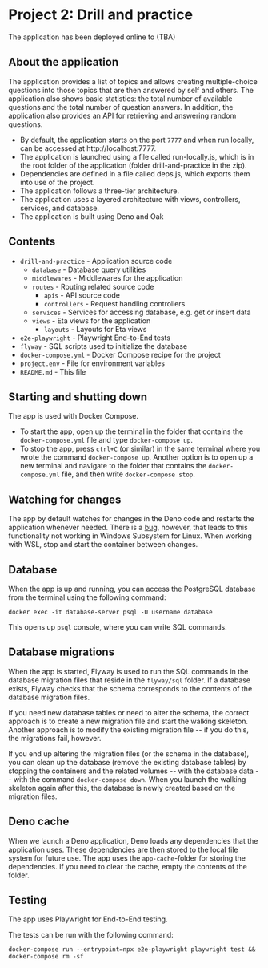 # Project 2: Drill and practice

The application has been deployed online to (TBA)

## About the application

The application provides a list of topics and allows creating multiple-choice questions into those topics that are then answered by self and others. The application also shows basic statistics: the total number of available questions and the total number of question answers. In addition, the application also provides an API for retrieving and answering random questions.

* By default, the application starts on the port `7777` and when run locally, can be accessed at http://localhost:7777.
* The application is launched using a file called run-locally.js, which is in the root folder of the application (folder drill-and-practice in the zip).
* Dependencies are defined in a file called deps.js, which exports them into use of the project.
* The application follows a three-tier architecture.
* The application uses a layered architecture with views, controllers, services, and database.
* The application is built using Deno and Oak


## Contents

* `drill-and-practice` - Application source code
    * `database` - Database query utilities
    * `middlewares` - Middlewares for the application
    * `routes` - Routing related source code
        * `apis` - API source code
        * `controllers` - Request handling controllers
    * `services` - Services for accessing database, e.g. get or insert data
    * `views` - Eta views for the application
        * `layouts` - Layouts for Eta views
* `e2e-playwright` - Playwright End-to-End tests
* `flyway` - SQL scripts used to initialize the database
* `docker-compose.yml` - Docker Compose recipe for the project
* `project.env` - File for environment variables
* `README.md` - This file


## Starting and shutting down

The app is used with Docker Compose.

- To start the app, open up the terminal in the folder that contains the `docker-compose.yml` file and type `docker-compose up`.
- To stop the app, press `ctrl+C` (or similar) in the same terminal where you wrote the command `docker-compose up`. Another option is to open up a new terminal and navigate to the folder that contains the `docker-compose.yml` file, and then write `docker-compose stop`.


## Watching for changes

The app by default watches for changes in the Deno code and restarts the application whenever needed. There is a [bug](https://github.com/denoland/deno/issues/6966), however, that leads to this functionality not working in Windows Subsystem for Linux. When working with WSL, stop and start the container between changes.


## Database

When the app is up and running, you can access the PostgreSQL database from the terminal using the following command:

```
docker exec -it database-server psql -U username database
```

This opens up `psql` console, where you can write SQL commands.


## Database migrations

When the app is started, Flyway is used to run the SQL commands in the database migration files that reside in the `flyway/sql` folder. If a database exists, Flyway checks that the schema corresponds to the contents of the database migration files.

If you need new database tables or need to alter the schema, the correct approach is to create a new migration file and start the walking skeleton. Another approach is to modify the existing migration file -- if you do this, the migrations fail, however.

If you end up altering the migration files (or the schema in the database), you can clean up the database (remove the existing database tables) by stopping the containers and the related volumes -- with the database data -- with the command `docker-compose down`. When you launch the walking skeleton again after this, the database is newly created based on the migration files.


## Deno cache

When we launch a Deno application, Deno loads any dependencies that the application uses. These dependencies are then stored to the local file system for future use. The app uses the `app-cache`-folder for storing the dependencies. If you need to clear the cache, empty the contents of the folder.


## Testing

The app uses Playwright for End-to-End testing.

The tests can be run with the following command:
```
docker-compose run --entrypoint=npx e2e-playwright playwright test && docker-compose rm -sf
```
